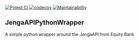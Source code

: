 [![Pytest CI](https://github.com/MainaKamau92/JengaAPIPythonWrapper/actions/workflows/pytest.yml/badge.svg)](https://github.com/MainaKamau92/JengaAPIPythonWrapper/actions/workflows/pytest.yml) [![codecov](https://codecov.io/gh/MainaKamau92/JengaAPIPythonWrapper/branch/main/graph/badge.svg?token=cm9MaLo7Fc)](https://codecov.io/gh/MainaKamau92/JengaAPIPythonWrapper) [![Maintainability](https://api.codeclimate.com/v1/badges/883850b3a746cbc8f080/maintainability)](https://codeclimate.com/github/MainaKamau92/JengaAPIPythonWrapper/maintainability)

## JengaAPIPythonWrapper

A simple python wrapper around the JengaAPI from Equity Bank

